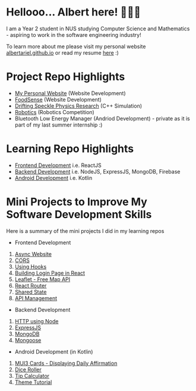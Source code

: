 <!--
**albertarielw/albertarielw** is a ✨ _special_ ✨ repository because its `README.md` (this file) appears on your GitHub profile.

Here are some ideas to get you started:

- 🔭 I’m currently working on ...
- 🌱 I’m currently learning ...
- 👯 I’m looking to collaborate on ...
- 🤔 I’m looking for help with ...
- 💬 Ask me about ...
- 📫 How to reach me: ...
- 😄 Pronouns: ...
- ⚡ Fun fact: ...
-->


# Hellooo... Albert here! 👋👋👋

I am a Year 2 student in NUS studying Computer Science and Mathematics - aspiring to work in the software engineering industry!

To learn more about me please visit my personal website [albertariel.github.io](https://albertarielw.github.io/resume/) or read my resume [here](https://github.com/albertarielw/albertarielw/blob/main/Resume%20Albert%20Ariel%20Widiaatmaja%20(29%20Aug%202022).pdf) :)

# Project Repo Highlights

- [My Personal Website](https://github.com/albertarielw/resume) (Website Development)
- [FoodSense](https://github.com/albertarielw/FoodSense) (Website Development) 
- [Drifting Speckle Physics Research](https://github.com/albertarielw/Drifting-Speckle) (C++ Simulation)
- [Robotics](https://github.com/albertarielw/robotics) (Robotics Competition)
- Bluetooth Low Energy Manager (Andriod Development) - private as it is part of my last summer internship :)

# Learning Repo Highlights

- [Frontend Development](https://github.com/albertarielw/Learning-Frontend) i.e. ReactJS
- [Backend Development](https://github.com/albertarielw/Learning-Backend) i.e. NodeJS, ExpressJS, MongoDB, Firebase
- [Android Development](https://github.com/albertarielw/Learning-Android-Development) i.e. Kotlin

# Mini Projects to Improve My Software Development Skills

Here is a summary of the mini projects I did in my learning repos

- Frontend Development

1. [Async Website](https://github.com/albertarielw/Learning-Frontend/tree/main/ReactJS/async-data-tutorial)
2. [CORS](https://github.com/albertarielw/Learning-Frontend/tree/main/ReactJS/cors-tutorial/cors-server)
3. [Using Hooks](https://github.com/albertarielw/Learning-Frontend/tree/main/ReactJS/hooks-tutorial)
4. [Building Login Page in React](https://github.com/albertarielw/Learning-Frontend/tree/main/ReactJS/login-page-tutorial)
5. [Leaflet - Free Map API](https://github.com/albertarielw/Learning-Frontend/tree/main/ReactJS/react-leaflet-demo)
6. [React Router](https://github.com/albertarielw/Learning-Frontend/tree/main/ReactJS/router-tutorial)
7. [Shared State](https://github.com/albertarielw/Learning-Frontend/tree/main/ReactJS/shared-state-tutorial)
8. [API Management](https://github.com/albertarielw/Learning-Frontend/tree/main/ReactJS/web-api)

- Backend Development

1. [HTTP using Node](https://github.com/albertarielw/Learning-Backend/tree/main/NodeJS/node-http)
2. [ExpressJS](https://github.com/albertarielw/Learning-Backend/tree/main/NodeJS/node-express)
3. [MongoDB](https://github.com/albertarielw/Learning-Backend/tree/main/NodeJS/node-mongo)
4. [Mongoose](https://github.com/albertarielw/Learning-Backend/tree/main/NodeJS/node-mongoose)

- Android Development (in Kotlin)

1. [MUI3 Cards - Displaying Daily Affirmation](https://github.com/albertarielw/Learning-Android-Development/tree/main/Kotlin/Affirmation)
2. [Dice Roller](https://github.com/albertarielw/Learning-Android-Development/tree/main/Kotlin/DiceRoller)
3. [Tip Calculator](https://github.com/albertarielw/Learning-Android-Development/tree/main/Kotlin/TipTime)
4. [Theme Tutorial](https://github.com/albertarielw/Learning-Android-Development/tree/main/Kotlin/themetutorial)
